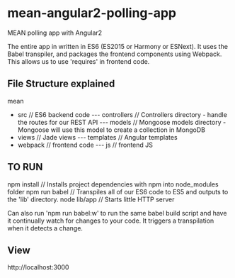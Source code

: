 # mean-angular2-polling-app
MEAN polling app with Angular2 

The entire app in written in ES6 (ES2015 or Harmony or ESNext). It uses the Babel transpiler, and packages the frontend components using Webpack. This allows us to use 'requires' in frontend code.

## File Structure explained
mean
- src // ES6 backend code
--- controllers // Controllers directory - handle the routes for our REST API
--- models // Mongoose models directory - Mongoose will use this model to create a collection in MongoDB
- views // Jade views
--- templates // Angular templates
- webpack // frontend code
--- js // frontend JS

## TO RUN
npm install     // Installs project dependencies with npm into node_modules folder
npm run babel   // Transpiles all of our ES6 code to ES5 and outputs to the 'lib' directory.
node lib/app    // Starts little HTTP server

Can also run 'npm run babel:w' to run the same babel build script and have it continually watch for changes to your code. It triggers a transpilation when it detects a change.

## View
http://localhost:3000 